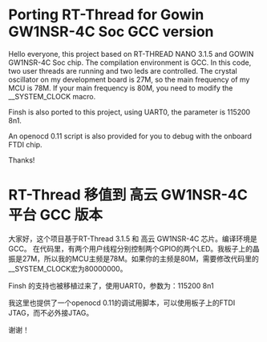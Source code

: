 # Porting RT-Thread for Gowin GW1NSR-4C Soc GCC version

Hello everyone, this project based on RT-THREAD NANO 3.1.5 and GOWIN GW1NSR-4C Soc chip. The compilation environment is GCC. In this code, two user threads are running and two leds are controlled. The crystal oscillator on my development board is 27M, so the main frequency of my MCU is 78M. If your main frequency is 80M, you need to modify the __SYSTEM_CLOCK macro.

Finsh is also ported to this project, using UART0, the parameter is 115200 8n1.

An openocd 0.11 script is also provided for you to debug with the onboard FTDI chip.

Thanks!


# RT-Thread 移值到 高云 GW1NSR-4C 平台 GCC 版本

大家好，这个项目基于RT-Thread 3.1.5 和 高云 GW1NSR-4C 芯片。编译环境是GCC。
在代码里，有两个用户线程分别控制两个GPIO的两个LED。我板子上的晶振是27M，所以我的MCU主频是78M。如果你的主频是80M，需要修改代码里的__SYSTEM_CLOCK宏为80000000。

Finsh 的支持也被移植过来了，使用UART0，参数为：115200 8n1

我这里也提供了一个openocd 0.11的调试用脚本，可以使用板子上的FTDI JTAG，而不必外接JTAG。

谢谢！
